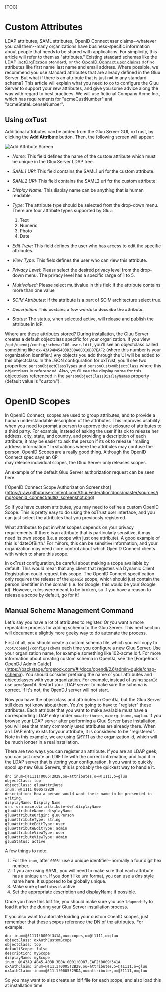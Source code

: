 [TOC]
# Custom Attributes

LDAP attributes, SAML attributes, OpenID Connect user claims--whatever you call them--many organizations have business-specific information about people that needs to be shared with applications. For simplicity, this article will refer to them as "attributes." Existing standard schemas like the LDAP [inetOrgPerson](https://www.ietf.org/rfc/rfc2798.txt) standard, or the [OpenID Connect user claims](http://openid.net/specs/openid-connect-core-1_0.html#StandardClaims) define attributes like first name, last name and email address. Where possible, we recommend you use standard attributes that are already defined in the Gluu Server. But what if there is an attribute that is just not in any standard schema? This article will explain what you need to do to configure the Gluu Server to
support your new attributes, and give you some advice along the way with regard to best practices. We will use fictional Company Acme Inc., which has requirements for "acmeCustNumber" and "acmeStateLicenseNumber".

## Using oxTust
Additional attributes can be added from the Gluu Server GUI, oxTrust, by
clicking the **Add Attribute** button. Then, the following screen will
appear:

![Add Attribute Screen](https://raw.githubusercontent.com/GluuFederation/docs/master/sources/img/2.4/admin_attribute_add.png)

* _Name:_ This field defines the name of the custom attribute which must
  be unique in the Gluu Server LDAP tree.

* _SAML1 URI:_ This field contains the SAML1 uri for the custom attribute.

* _SAML2 URI:_ This field contains the SAML2 uri for the custom attribute.

* _Display Name:_ This display name can be anything that is human readable.

* _Type:_ The attribute type should be selected from the drop-down menu.
  There are four attribute types supported by Gluu:
  1. Text
  2. Numeric
  3. Photo
  4. Date

* _Edit Type:_ This field defines the user who has access to edit the
  specific attributes.

* _View Type:_ This field defines the user who can view this attribute.

* _Privacy Level:_ Please select the desired privacy level from the
  drop-down menu. The privacy level has a specific range of 1 to 5.

* _Multivalued:_ Please select multivalue in this field if the attribute
  contains more than one value.

* _SCIM Attributes:_ If the attribute is a part of SCIM architecture select true.

* _Description:_ This contains a few words to describe the attribute.

* _Status:_ The status, when selected active, will release and publish
  the attribute in IdP.
  
Where are these attributes stored? During installation, the Gluu Server creates
a default objectclass specific for your organization. If you view
`/opt/opendj/config/schema/100-user.ldif`, you'll see an objectclass called
something like `ox-43A94B45403D3B0A00010D87EAF2` (where this number is your 
organization identifier.) Any objects you add through the UI will be added to this
objectclass. In the JSON configuration for oxTrust, you'll see two properties: 
`personObjectClassTypes` and `personCustomObjectClass` where this objectclass is
referenced. Also, you'll see the display name for this objectclass referenced in 
the `personObjectClassDisplayNames` property (default value is "custom"). 

# OpenID Scopes

In OpenID Connect, scopes are used to group attributes, and to provide a human 
understandable description of the attributes. This improves usability when you need 
to prompt a person to approve the disclosure of attributes to a third party. For
example, instead of asking the user if its ok to release her address,
city, state, and country, and providing a description of each attribute,
it may be easier to ask the person if its ok to release "mailing address
information." In situations where the attributes may confuse the person,
OpenID Scopes are a really good thing. Although the OpenID Connect spec says an OP  
may release individual scopes, the Gluu Server only releases scopes. 

An example of the default Gluu Server authorization request can be seen
here:

![OpenID Connect Scope Authorization Screenshot]
(https://raw.githubusercontent.com/GluuFederation/docs/master/sources/img/openid_connect/authz_screenshot.png)

So if you have custom attributes, you may need to define a custom OpenID Scope.
This is pretty easy to do using the oxTrust user interface, and you can just
select the attributes that you previously registered.

What attributes to put in what scopes depends on your privacy requirements.
If there is an attribute that is particularly sensitive, it may need its own
scope (i.e. a scope with just one attribute). A good example of this is
'dateOfBirth.' For minors, this can be sensitive information, and your
organization may need more control about which OpenID Connect clients with
which to share this scope.

In oxTrust configuration, be careful about making a scope available by
default. This would mean that any client that registers via Dynamic Client
Registration could request this scope. The OpenID Connect specification only
requires the release of the `openid` scope, which should just contain the
person identifier in the domain (i.e. for Google, this would be your Google id).
However, rules were meant to be broken, so if you have a reason to release
a scope by default, go for it!

## Manual Schema Management Command

Let's say you have a lot of attributes to register. Or you want a more
repeatable process for adding schema to the Gluu Server. This next section
will document a slightly more geeky way to do automate the process.

First of all, you should create a custom schema file, which you will copy 
to `/opt/opendj/config/schema` each time you configure a new Gluu Server.
Use your organization name, for example something like 102-acme.ldif. 
For more information about creating custom schema in OpenDJ, see the 
[ForgeRock OpenDJ Admin Guide]
(https://backstage.forgerock.com/#!/docs/opendj/2.6/admin-guide/chap-schema). 
You should consider prefixing the name of your attributes and objectclasses
with your organization. For example, instead of using `spamId` use `acmeSpamId`.
Restart your LDAP server to make sure the schema is correct. If it's not, the
OpenDJ server will not start.

Now you have the objectclass and attributes in OpenDJ, but the Gluu Server
still does not know about them. You're going to have to "register" these 
attributes. Each attribute that you want to make available must have a 
corresponding LDAP entry under `ou=attributes,o=<org-inum>,o=gluu`. If 
you browse your LDAP server after performing a Gluu Server base installation, 
you will see that many commonly used attributes are already there. When an 
LDAP entry exists for your attribute, it is considered to be "registered". 
Note in this example, we are using @!1111 as the organization id, which will
be much longer in a real installation.

There are two ways you can register an attribute. If you are an LDAP
geek, you can just create an LDIF file with the correct information, and
load it in the LDAP server that is storing your configuration. If you
want to quickly spool up new Gluu Servers, this is probably the quickest
way to handle it.

    dn: inum=@!1111!0005!2B29,ou=attributes,o=@!1111,o=gluu
    objectClass: top
    objectClass: gluuAttribute
    inum: @!1111!0005!2B29
    description: How a person would want their name to be presented in writing.
    displayName: Display Name
    urn: urn:mace:dir:attribute-def:displayName
    gluuAttributeName: displayName
    gluuAttributeOrigin: gluuPerson
    gluuAttributeType: string
    gluuAttributeEditType: user
    gluuAttributeEditType: admin
    gluuAttributeViewType: user
    gluuAttributeViewType: admin
    gluuStatus: active
    
A few things to note: 

  1. For the `inum`, after `0005!` use a unique identifier--normally a four digit hex number.
  2. If you are using SAML, you will need to make sure that each attribute has a unique `urn`.
  If you don't like `urn` format, you can use a dns style name here. It supposed to be globally unique. 
  3. Make sure `gluuStatus` is active
  4. Set the appropriate description and displayName if possible.
  
Once you have this ldif file, you should make sure you use `ldapmodify` to load it after the during
your Gluu Server installation process. 

If you also want to automate loading your custom OpenID scopes, just remember that these
scopes reference the DN of the attributes. For example: 

    dn: inum=@!1111!0009!341A,ou=scopes,o=@!1111,o=gluu
    objectClass: oxAuthCustomScope
    objectClass: top
    defaultScope: false
    description: myScope
    displayName: myScope
    inum: @!43A9.4B45.403D.3B0A!0001!0D87.EAF2!0009!341A
    oxAuthClaim: inum=@!1111!0005!2B29,ou=attributes,o=@!1111,o=gluu
    oxAuthClaim: inum=@!1111!0005!29DA,ou=attributes,o=@!1111,o=gluu

So you may want to also create an ldif file for each scope, and also load this at installation time.
